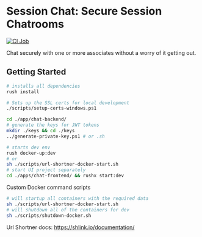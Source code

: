 # Session Chat: Secure Session Chatrooms

[![CI Job](https://github.com/dills122/session-chat/actions/workflows/ci.action.yml/badge.svg)](https://github.com/dills122/session-chat/actions/workflows/ci.action.yml)

Chat securely with one or more associates without a worry of it getting out.

## Getting Started

```bash
# installs all dependencies
rush install
```

```bash
# Sets up the SSL certs for local development
./scripts/setup-certs-windows.ps1
```

```bash
cd ./app/chat-backend/
# generate the keys for JWT tokens
mkdir ./keys && cd ./keys
../generate-private-key.ps1 # or .sh
```

```bash
# starts dev env
rush docker-up:dev
# or 
sh ./scripts/url-shortner-docker-start.sh
# start UI project separately
cd ./apps/chat-frontend/ && rushx start:dev
```

Custom Docker command scripts

```bash
# will startup all containers with the required data
sh ./scripts/url-shortner-docker-start.sh
# will shutdown all of the containers for dev
sh ./scripts/shutdown-docker.sh
```

Url Shortner docs: https://shlink.io/documentation/
